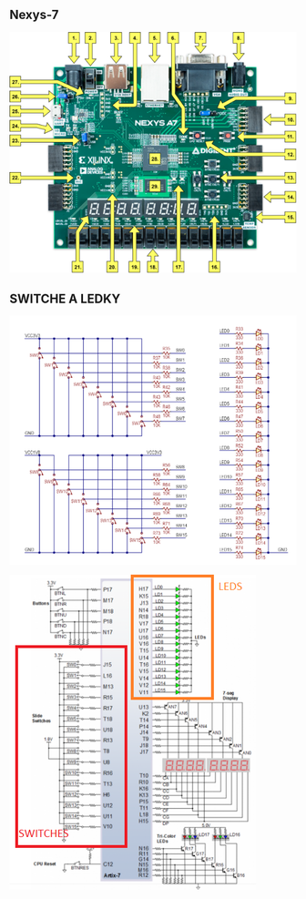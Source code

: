 ## Nexys-7

![desticka nexys7](images/deska.png)

## SWITCHE A LEDKY

![zapojeni prepinace a ledky](images/zapojeni.png)

![velké zapojení](images/velkezapojeni.png)


   